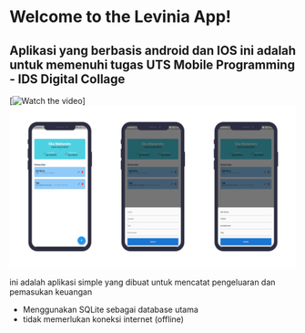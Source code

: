 # **Welcome to the Levinia App!**

## Aplikasi yang berbasis android dan IOS ini adalah untuk  memenuhi tugas UTS Mobile Programming - IDS Digital Collage
[![Watch the video](https://youtu.be/6eekmRYjRQc)]
![Screen](https://github.com/mahendra022/Levinia/blob/master/assets/mockup/mockup1.png)

ini adalah aplikasi simple yang dibuat untuk mencatat pengeluaran dan pemasukan keuangan

* Menggunakan SQLite sebagai database utama
* tidak memerlukan koneksi internet (offline)
